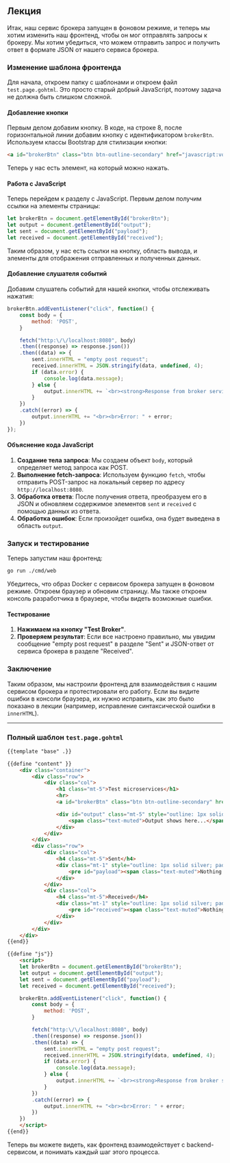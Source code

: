 ## Лекция

Итак, наш сервис брокера запущен в фоновом режиме, и теперь мы хотим изменить наш фронтенд, чтобы он мог отправлять запросы к брокеру. Мы хотим убедиться, что можем отправить запрос и получить ответ в формате JSON от нашего сервиса брокера.

### Изменение шаблона фронтенда

Для начала, откроем папку с шаблонами и откроем файл `test.page.gohtml`. Это просто старый добрый JavaScript, поэтому задача не должна быть слишком сложной.

#### Добавление кнопки

Первым делом добавим кнопку. В коде, на строке 8, после горизонтальной линии добавим кнопку с идентификатором `brokerBtn`. Используем классы Bootstrap для стилизации кнопки:

```html
<a id="brokerBtn" class="btn btn-outline-secondary" href="javascript:void(0);">Test Broker</a>
```

Теперь у нас есть элемент, на который можно нажать.

#### Работа с JavaScript

Теперь перейдем к разделу с JavaScript. Первым делом получим ссылки на элементы страницы:

```javascript
let brokerBtn = document.getElementById("brokerBtn");
let output = document.getElementById("output");
let sent = document.getElementById("payload");
let received = document.getElementById("received");
```

Таким образом, у нас есть ссылки на кнопку, область вывода, и элементы для отображения отправленных и полученных данных.

#### Добавление слушателя событий

Добавим слушатель событий для нашей кнопки, чтобы отслеживать нажатия:

```javascript
brokerBtn.addEventListener("click", function() {
    const body = {
        method: 'POST',
    }

    fetch("http:\/\/localhost:8080", body)
    .then((response) => response.json())
    .then((data) => {
        sent.innerHTML = "empty post request";
        received.innerHTML = JSON.stringify(data, undefined, 4);
        if (data.error) {
            console.log(data.message);
        } else {
            output.innerHTML += `<br><strong>Response from broker service</strong>: ${data.message}`;
        }
    })
    .catch((error) => {
        output.innerHTML += "<br><br>Error: " + error;
    })
});
```

#### Объяснение кода JavaScript

1. **Создание тела запроса**: Мы создаем объект `body`, который определяет метод запроса как POST.
2. **Выполнение fetch-запроса**: Используем функцию `fetch`, чтобы отправить POST-запрос на локальный сервер по адресу `http://localhost:8080`.
3. **Обработка ответа**: После получения ответа, преобразуем его в JSON и обновляем содержимое элементов `sent` и `received` с помощью данных из ответа.
4. **Обработка ошибок**: Если произойдет ошибка, она будет выведена в область `output`.

### Запуск и тестирование

Теперь запустим наш фронтенд:

```bash
go run ./cmd/web
```

Убедитесь, что образ Docker с сервисом брокера запущен в фоновом режиме. Откроем браузер и обновим страницу. Мы также откроем консоль разработчика в браузере, чтобы видеть возможные ошибки.

#### Тестирование

1. **Нажимаем на кнопку "Test Broker"**.
2. **Проверяем результат**: Если все настроено правильно, мы увидим сообщение "empty post request" в разделе "Sent" и JSON-ответ от сервиса брокера в разделе "Received".

### Заключение

Таким образом, мы настроили фронтенд для взаимодействия с нашим сервисом брокера и протестировали его работу. Если вы видите ошибки в консоли браузера, их нужно исправить, как это было показано в лекции (например, исправление синтаксической ошибки в `innerHTML`).

---

### Полный шаблон `test.page.gohtml`

```html
{{template "base" .}}

{{define "content" }}
    <div class="container">
        <div class="row">
            <div class="col">
                <h1 class="mt-5">Test microservices</h1>
                <hr>
                <a id="brokerBtn" class="btn btn-outline-secondary" href="javascript:void(0);">Test Broker</a>

                <div id="output" class="mt-5" style="outline: 1px solid silver; padding: 2em;">
                    <span class="text-muted">Output shows here...</span>
                </div>
            </div>
        </div>
        <div class="row">
            <div class="col">
                <h4 class="mt-5">Sent</h4>
                <div class="mt-1" style="outline: 1px solid silver; padding: 2em;">
                    <pre id="payload"><span class="text-muted">Nothing sent yet...</span></pre>
                </div>
            </div>
            <div class="col">
                <h4 class="mt-5">Received</h4>
                <div class="mt-1" style="outline: 1px solid silver; padding: 2em;">
                    <pre id="received"><span class="text-muted">Nothing received yet...</span></pre>
                </div>
            </div>
        </div>
    </div>
{{end}}

{{define "js"}}
    <script>
    let brokerBtn = document.getElementById("brokerBtn");
    let output = document.getElementById("output");
    let sent = document.getElementById("payload");
    let received = document.getElementById("received");

    brokerBtn.addEventListener("click", function() {
        const body = {
            method: 'POST',
        }

        fetch("http:\/\/localhost:8080", body)
        .then((response) => response.json())
        .then((data) => {
            sent.innerHTML = "empty post request";
            received.innerHTML = JSON.stringify(data, undefined, 4);
            if (data.error) {
                console.log(data.message);
            } else {
                output.innerHTML += `<br><strong>Response from broker service</strong>: ${data.message}`;
            }
        })
        .catch((error) => {
            output.innerHTML += "<br><br>Error: " + error;
        })
    })
    </script>
{{end}}
```

Теперь вы можете видеть, как фронтенд взаимодействует с backend-сервисом, и понимать каждый шаг этого процесса.
